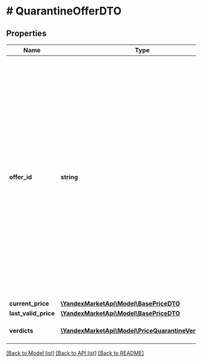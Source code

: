 # # QuarantineOfferDTO

## Properties

Name | Type | Description | Notes
------------ | ------------- | ------------- | -------------
**offer_id** | **string** | Ваш SKU — идентификатор товара в вашей системе.  Правила использования SKU:  * У каждого товара SKU должен быть свой.  * Уже заданный SKU нельзя освободить и использовать заново для другого товара. Каждый товар должен получать новый идентификатор, до того никогда не использовавшийся в вашем каталоге.  SKU товара можно изменить в кабинете продавца на Маркете. О том, как это сделать, читайте [в Справке Маркета для продавцов](https://yandex.ru/support2/marketplace/ru/assortment/operations/edit-sku).  [Что такое SKU и как его назначать](https://yandex.ru/support/marketplace/assortment/add/index.html#fields) | [optional]
**current_price** | [**\YandexMarketApi\Model\BasePriceDTO**](BasePriceDTO.md) |  | [optional]
**last_valid_price** | [**\YandexMarketApi\Model\BasePriceDTO**](BasePriceDTO.md) |  | [optional]
**verdicts** | [**\YandexMarketApi\Model\PriceQuarantineVerdictDTO[]**](PriceQuarantineVerdictDTO.md) | Причины попадания товара в карантин. | [optional]

[[Back to Model list]](../../README.md#models) [[Back to API list]](../../README.md#endpoints) [[Back to README]](../../README.md)

